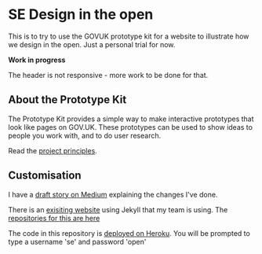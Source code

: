 # SE Design in the open
This is to try to use the GOVUK prototype kit for a website to illustrate how we design in the open. Just a personal trial for now.

**Work in progress**

The header is not responsive - more work to be done for that.

## About the Prototype Kit

The Prototype Kit provides a simple way to make interactive prototypes that look like pages on GOV.UK. These prototypes can be used to show ideas to people you work with, and to do user research.

Read the [project principles](https://govuk-prototype-kit.herokuapp.com/docs/principles).

## Customisation

I have a [draft story on Medium](https://medium.com/@stphaniekrus/stylehow-to-rebrand-the-gov-uk-prototype-kit-3fc6af96496c) explaining the changes I've done.

There is an [exisiting website](https://scotentsd.github.io/) using Jekyll that my team is using. The [repositories for this are here](https://github.com/scotentSD)

The code in this repository is [deployed on Heroku](https://scotentsd.herokuapp.com/). You will be prompted to type a username 'se' and password 'open'



